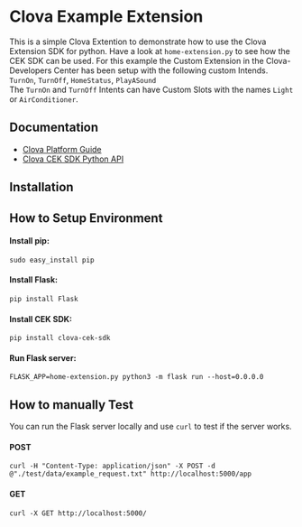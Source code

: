 # Clova Example Extension

This is a simple Clova Extention to demonstrate how to use the Clova Extension SDK for python. Have a look at `home-extension.py` to see how the CEK SDK can be used.
For this example the Custom Extension in the Clova-Developers Center has been setup with the following custom Intends.
`TurnOn`, `TurnOff`, `HomeStatus`, `PlayASound`  
The `TurnOn` and `TurnOff` Intents can have Custom Slots with the names `Light` or `AirConditioner`.

## Documentation

* [Clova Platform Guide](https://clova-developers.line.me/guide/)
* [Clova CEK SDK Python API](https://clova-cek-sdk-python.readthedocs.io/)

## Installation
## How to Setup Environment
#### Install pip:
```
sudo easy_install pip
```

#### Install Flask:
```
pip install Flask
```

#### Install CEK SDK:
```
pip install clova-cek-sdk
```

#### Run Flask server:
```
FLASK_APP=home-extension.py python3 -m flask run --host=0.0.0.0
```

## How to manually Test
You can run the Flask server locally and use `curl` to test if the server works.

#### POST
```
curl -H "Content-Type: application/json" -X POST -d @"./test/data/example_request.txt" http://localhost:5000/app
```

#### GET
```
curl -X GET http://localhost:5000/
```
